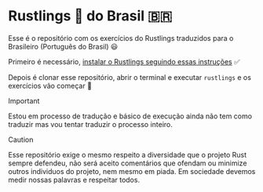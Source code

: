 # Rustlings 🦀 do Brasil 🇧🇷

Esse é o repositório com os exercícios do Rustlings traduzidos para o Brasileiro (Português do Brasil) 😃

Primeiro é necessário, [instalar o Rustlings seguindo essas instruções](https://github.com/rust-lang/rustlings) ✅

Depois é clonar esse repositório, abrir o terminal e executar `rustlings` e os exercícios vão começar 🚀

> [!IMPORTANT]
> Estou em processo de tradução e básico de execução ainda não tem como traduzir mas vou tentar traduzir o processo inteiro.

> [!CAUTION]
> Esse repositório exige o mesmo respeito a diversidade que o projeto Rust sempre defendeu, não será aceito comentários que ofendam ou minimize outros individuos do projeto, nem mesmo em piada. Em sociedade devemos
medir nossas palavras e respeitar todos.
